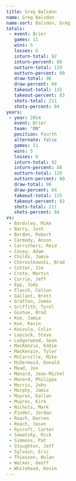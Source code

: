 ```yaml
---
title: Greg Balsdon
name: Greg Balsdon
name-sort: Balsdon, Greg
totals:
 - event: Brier
   games: 11
   wins: 5
   losses: 6
   inturn-total: 92
   inturn-percent: 88
   outturn-total: 119
   outturn-percent: 80
   draw-total: 96
   draw-percent: 84
   takeout-total: 115
   takeout-percent: 83
   shots-total: 211
   shots-percent: 84
years:
 - year: 2014
   event: Brier
   team: "ON"
   position: Fourth
   alternate: false
   games: 11
   wins: 5
   losses: 6
   inturn-total: 92
   inturn-percent: 88
   outturn-total: 119
   outturn-percent: 80
   draw-total: 96
   draw-percent: 84
   takeout-total: 115
   takeout-percent: 83
   shots-total: 211
   shots-percent: 84
vs:
 - Bardsley, Mike
 - Barry, Josh
 - Borden, Robert
 - Carmody, Anson
 - Carruthers, Reid
 - Casey, Adam
 - Childs, Jamie
 - Chorostkowski, Brad
 - Cotter, Jim
 - Crete, Martin
 - Currie, Jeff
 - Epp, Jody
 - Flasch, Colton
 - Gallant, Brett
 - Grattan, James
 - Griffith, Tyrel
 - Gushue, Brad
 - Koe, Jamie
 - Koe, Kevin
 - Koivula, Colin
 - Laycock, Steve
 - Ledgerwood, Sean
 - MacKenzie, Eddie
 - MacKenzie, Tyler
 - McCarville, Mike
 - McDermaid, Donald
 - Mead, Jon
 - Menard, Jean-Michel
 - Menard, Philippe
 - Morris, John
 - Murphy, Jamie
 - Muyres, Dallan
 - Muyres, Kirk
 - Nichols, Mark
 - Pinder, Jordan
 - Roach, Darren
 - Roach, Jason
 - Rycroft, Carter
 - Sawatsky, Rick
 - Simmons, Pat
 - Stoughton, Jeff
 - Sylvain, Eric
 - Thiessen, Nolan
 - Walker, Geoff
 - Whitehead, Kevin
---
```

